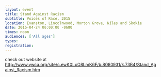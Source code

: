 ```yaml
---
layout: event
title: Stand Against Racism
subtitle: Voices of Race, 2015
location: Evanston, Lincolnwood, Morton Grove, Niles and Skokie
date: 2015-04-24 00:00:00 -0600
times: noon
audiences: ['All ages']
types: 
registration: 
---
```

check out website at http://www.ywca.org/site/c.ewK0LoO8LmK6F/b.8080931/k.73B4/Stand_Against_Racism.htm
